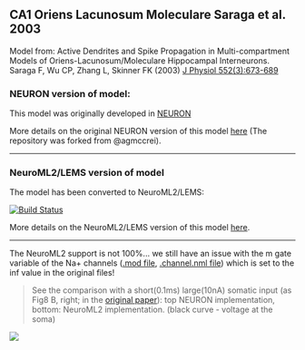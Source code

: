 ## CA1 Oriens Lacunosum Moleculare Saraga et al. 2003

Model from: Active Dendrites and Spike Propagation in Multi-compartment Models of Oriens-Lacunosum/Moleculare Hippocampal Interneurons. Saraga F, Wu CP, Zhang L, Skinner FK (2003) [J Physiol 552(3):673-689](http://www.ncbi.nlm.nih.gov/pmc/articles/PMC2343469/pdf/tjp0552-0673.pdf)

### NEURON version of model:

This model was originally developed in [NEURON](https://www.neuron.yale.edu/neuron/)

More details on the original NEURON version of this model [here](https://github.com/andrisecker/Saraga2003-CA1-OLM/tree/master/ModelDB_NEURON) (The repository was forked from @agmccrei).

-------------------------------------------------------------------------------------------------------------------------------

### NeuroML2/LEMS version of model

The model has been converted to NeuroML2/LEMS:

[![Build Status](https://travis-ci.org/andrisecker/Saraga2003-CA1-OLM.svg?branch=master)](https://travis-ci.org/andrisecker/Saraga2003-CA1-OLM)

More details on the NeuroML2/LEMS version of this model [here](https://github.com/andrisecker/Saraga2003-CA1-OLM/tree/master/NeuroML2).

-------------------------------------------------------------------------------------------------------------------------------

The NeuroML2 support is not 100%...
we still have an issue with the m gate variable of the Na+ channels ([.mod file](https://github.com/andrisecker/Saraga2003-CA1-OLM/blob/master/NEURON/Nadend.mod), [.channel.nml file](https://github.com/andrisecker/Saraga2003-CA1-OLM/blob/master/NeuroML2/Nadend.channel.nml)) which is set to the inf value in the original files!

> See the comparison with a short(0.1ms) large(10nA) somatic input (as Fig8 B, right; in the [original paper](http://www.ncbi.nlm.nih.gov/pmc/articles/PMC2343469/pdf/tjp0552-0673.pdf)): top NEURON implementation, bottom: NeuroML2 implementation. (black curve - voltage at the soma)

![](https://raw.githubusercontent.com/andrisecker/Saraga2003-CA1-OLM/master/NeuroML2/compre.png)


